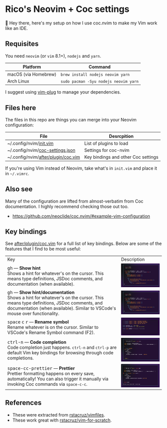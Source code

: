 # Rico's Neovim + Coc settings

:wave: Hey there, here's my setup on how I use coc.nvim to make my Vim work like an IDE.

## Requisites

You need `neovim` (or `vim` 8.1+), `nodejs` and `yarn`.

| Platform             | Command                               |
| -------------------- | ------------------------------------- |
| macOS (via Homebrew) | `brew install nodejs neovim yarn`     |
| Arch Linux           | `sudo pacman -Syu nodejs neovim yarn` |

I suggest using [vim-plug](https://github.com/junegunn/vim-plug) to manage your dependencies.

## Files here

The files in this repo are things you can merge into your Neovim configuration:

| File                                                          | Desrcpition                         |
| ------------------------------------------------------------- | ----------------------------------- |
| ~/.config/nvim/[init.vim](./init.vim)                         | List of plugins to load             |
| ~/.config/nvim/[coc-settings.json](./coc-settings.json)       | Settings for coc-nvim               |
| ~/.config/nvim/[after/plugin/coc.vim](./after/plugin/coc.vim) | Key bindings and other Coc settings |

If you're using Vim instead of Neovim, take what's in `init.vim` and place it in `~/.vimrc`.

## Also see

Many of the configuration are lifted from almost-verbatim from Coc documentation. I highly recommend checking those out too.

- https://github.com/neoclide/coc.nvim/#example-vim-configuration

## Key bindings

See [after/plugin/coc.vim](.after/plugin/coc.vim) for a full list of key bindings. Below are some of the features that I find to be most useful:

<table>

<tr>
<td>Key</td>
<td>Description</td>
</tr>

<tr>
<td>
<kbd>gh</kbd> &mdash; <strong>Show hint</strong><br>
Shows a hint for whatever's on the cursor. This means type definitions, JSDoc comments, and documentation (when available).
</td>
<td>
<img width=300 src='./screenshots/coc_show_docs.gif'>
</td>
</tr>

<tr>
<td>
<kbd>g</kbd><kbd>h</kbd> &mdash; <strong>Show hint/documentation</strong><br>
Shows a hint for whatever's on the cursor. This means type definitions, JSDoc comments, and documentation (when available). Similar to VSCode's mouse over functionality.
</td>
<td>
<img width=300 src='./screenshots/coc_show_docs.gif'>
</td>
</tr>

<tr>
<td>
<kbd>space</kbd> <kbd>c</kbd> <kbd>r</kbd> &mdash; <strong>Rename symbol</strong><br>
Rename whatever is on the cursor. Similar to VSCode's Rename Symbol command (F2).
</td>
<td>
<img width=300 src='./screenshots/coc_rename.gif'>
</td>
</tr>

<tr>
<td>
<kbd>ctrl</kbd>-<kbd>n</kbd> &mdash; <strong>Code completion</strong><br>
Code completion just happens. <code>ctrl-n</code> and <code>ctrl-p</code> are default Vim key bindings for browsing through code completions.
</td>
<td>
<img width=300 src='./screenshots/coc_completion.gif'>
</td>
</tr>

<tr>
<td>
<kbd>space</kbd>-<kbd>c</kbd><kbd>c</kbd>-<kbd>prettier</kbd> &mdash; <strong>Prettier</strong><br>
Prettier formatting happens on every save, automatically! You can also trigger it manually via invoking Coc commands via <code>space-c-c</code>.
</td>
<td>
<img width=300 src='./screenshots/coc_prettier.gif'>
</td>
</tr>

</table>

## References

- These were extracted from [rstacruz/vimfiles](https://github.com/rstacruz/vimfiles/).
- These work great with [rstacruz/vim-for-scratch](https://github.com/rstacruz/vim-from-scratch).
